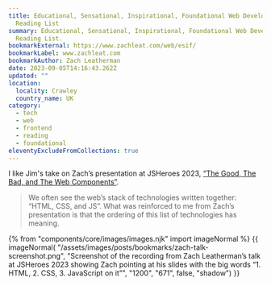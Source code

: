 ```yaml
---
title: Educational, Sensational, Inspirational, Foundational Web Development
  Reading List
summary: Educational, Sensational, Inspirational, Foundational Web Development
  Reading List.
bookmarkExternal: https://www.zachleat.com/web/esif/
bookmarkLabel: www.zachleat.com
bookmarkAuthor: Zach Leatherman
date: 2023-09-05T14:16:43.262Z
updated: ""
location:
  locality: Crawley
  country_name: UK
category:
  - tech
  - web
  - frontend
  - reading
  - foundational
eleventyExcludeFromCollections: true
---
```


I like Jim's take on Zach’s presentation at JSHeroes 2023, [“The Good, The Bad, and The Web Components”](https://youtu.be/R4Ri4ft7bXY).

> We often see the web’s stack of technologies written together: “HTML, CSS, and JS”. What was reinforced to me from Zach’s presentation is that the ordering of this list of technologies has meaning.

{% from "components/core/images/images.njk" import imageNormal %}
{{ imageNormal(
  "/assets/images/posts/bookmarks/zach-talk-screenshot.png",
  "Screenshot of the recording from Zach Leatherman’s talk at JSHeroes 2023 showing Zach pointing at his slides with the big words “1. HTML, 2. CSS, 3. JavaScript on it”",
  "1200",
  "671",
  false,
  "shadow")
}}
